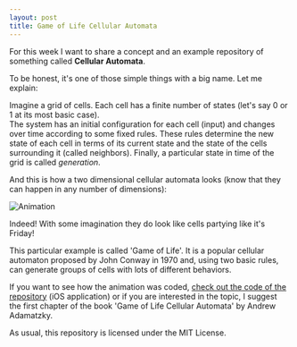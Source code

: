 ```yaml
---
layout: post
title: Game of Life Cellular Automata 
---
```


For this week I want to share a concept and an example repository of something called **Cellular Automata**. 


To be honest, it's one of those simple things with a big name. Let me explain:


Imagine a grid of cells. Each cell has a finite number of states (let's say 0 or 1 at its most basic case).  
The system has an initial configuration for each cell (input) and changes over time according to some fixed rules. These rules determine the new state of each cell in terms of its current state and the state of the cells surrounding it (called neighbors). 
Finally, a particular state in time of the grid is called *generation*. 

And this is how a two dimensional cellular automata looks (know that they can happen in any number of dimensions):

![Animation](https://raw.github.com/iOSCowboy/GameOfLife/master/Images/Example.gif?token=612990__eyJzY29wZSI6IlJhd0Jsb2I6aU9TQ293Ym95L0dhbWVPZkxpZmUvbWFzdGVyL0ltYWdlcy9FeGFtcGxlLmdpZiIsImV4cGlyZXMiOjEzOTMyNDkwMTB9--a61de5ef0c1378ec78ae0207d34eee65122e3a5e)

Indeed! With some imagination they do look like cells partying like it's Friday! 

This particular example is called 'Game of Life'. It is a popular cellular automaton proposed by John Conway in 1970 and, using two basic rules, can generate groups of cells with lots of different behaviors. 

If you want to see how the animation was coded, [check out the code of the repository](https://github.com/iOSCowboy/GameOfLife) (iOS application) or if you are interested in the topic, I suggest the first chapter of the book 'Game of Life Cellular Automata' by Andrew Adamatzky.

As usual, this repository is licensed under the MIT License.
